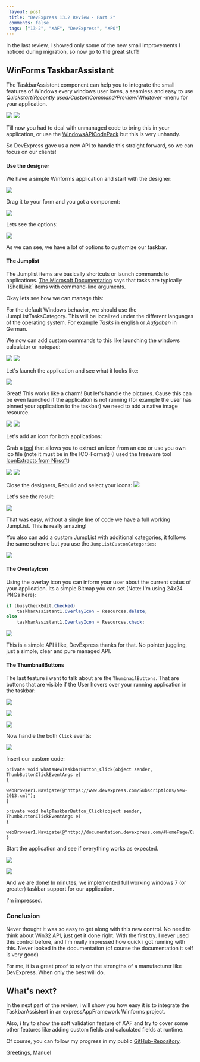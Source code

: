 ```yaml
---
 layout: post
 title: "DevExpress 13.2 Review - Part 2"
 comments: false
 tags: ["13-2", "XAF", "DevExpress", "XPO"]
---
```

In the last review, I showed only some of the new small improvements I noticed during migration, so now go to the great stuff!

## WinForms TaskbarAssistant

The TaskbarAssistent component can help you to integrate the small features of Windows every windows user loves, a seamless and easy to use *Quickstart/Recently used/CustomCommand/Preview/Whatever* -menu for your application.

![](/img/posts/2013/dx13-2-review/jumplist1.png)
![](/img/posts/2013/dx13-2-review/tasklist1.png)

Till now you had to deal with unmanaged code to bring this in your application, or use the [WindowsAPICodePack](http://archive.msdn.microsoft.com/WindowsAPICodePack) but this is very unhandy.

So DevExpress gave us a new API to handle this straight forward, so we can focus on our clients!

<!--more-->

#### Use the designer ####

We have a simple Winforms application and start with the designer:

![](/img/posts/2013/dx13-2-review/taskassistant1.png)

Drag it to your form and you got a component:

![](/img/posts/2013/dx13-2-review/taskassistant2.png)

Lets see the options:

![](/img/posts/2013/dx13-2-review/taskassistant3.png)

As we can see, we have a lot of options to customize our taskbar. 

#### The Jumplist ####

The Jumplist items are basically shortcuts or launch commands to applications. [The Microsoft Documentation](http://msdn.microsoft.com/en-us/library/windows/desktop/dd378460(v=vs.85).aspx#dests) says that tasks are typically `IShellLink` items with command-line arguments.

Okay lets see how we can manage this:

For the default Windows behavior, we should use the JumpListTasksCategory. This will be localized under the different languages of the operating system. For example *Tasks* in english or *Aufgaben* in German.

We now can add custom commands to this like launching the windows calculator or notepad:

![](/img/posts/2013/dx13-2-review/taskassistant4.png)
![](/img/posts/2013/dx13-2-review/taskassistant5.png)

Let's launch the application and see what it looks like:

![](/img/posts/2013/dx13-2-review/taskassistant6.png)

Great! This works like a charm! But let's handle the pictures. Cause this can be even launched if the application is not running (for example the user has pinned your application to the taskbar) we need to add a native image resource.

![](/img/posts/2013/dx13-2-review/taskassistant7.png)
![](/img/posts/2013/dx13-2-review/taskassistant8.png)

Let's add an icon for both applications:

Grab a [tool](https://www.google.com/search?q=extract+icon+from+exe+&oq=extract+icon+from+exe+&aqs=chrome..69i57j69i59j0l4.4427j0j4&sourceid=chrome&espv=210&es_sm=122&ie=UTF-8) that allows you to extract an icon from an exe or use you own ico file (note it must be in the ICO-Format) (I used the freeware tool [IconExtracts from Nirsoft](http://www.nirsoft.net/))

![](/img/posts/2013/dx13-2-review/taskassistant9.png)
![](/img/posts/2013/dx13-2-review/taskassistant10.png)

Close the designers, Rebuild and select your icons:
![](/img/posts/2013/dx13-2-review/taskassistant11.png)

Let's see the result:

![](/img/posts/2013/dx13-2-review/taskassistant12.png)

That was easy, without a single line of code we have a full working JumpList. This **is** really amazing!

You also can add a custom JumpList with additional categories, it follows the same scheme but you use the `JumpListCustomCategories`:

![](/img/posts/2013/dx13-2-review/taskassistant13.png)

#### The OverlayIcon ####

Using the overlay icon you can inform your user about the current status of your application. Its a simple Bitmap you can set (Note: I'm using 24x24 PNGs here):

```cs
if (busyCheckEdit.Checked)
    taskbarAssistant1.OverlayIcon = Resources.delete;
else
    taskbarAssistant1.OverlayIcon = Resources.check;
```

![](/img/posts/2013/dx13-2-review/taskassistant14.png)

This is a simple API i like, DevExpress thanks for that. No pointer juggling, just a simple, clear and pure managed API.


#### The ThumbnailButtons ####

The last feature i want to talk about are the `ThumbnailButtons`. That are buttons that are visible if the User hovers over your running application in the taskbar:

![](/img/posts/2013/dx13-2-review/taskassistant15.png)

![](/img/posts/2013/dx13-2-review/taskassistant16.png)

![](/img/posts/2013/dx13-2-review/taskassistant17.png)

Now handle the both `Click` events:

![](/img/posts/2013/dx13-2-review/taskassistant18.png)

Insert our custom code:

```
private void whatsNewTaskbarButton_Click(object sender, ThumbButtonClickEventArgs e)
{
    webBrowser1.Navigate(@"https://www.devexpress.com/Subscriptions/New-2013.xml");
}

private void helpTaskbarButton_Click(object sender, ThumbButtonClickEventArgs e)
{
    webBrowser1.Navigate(@"http://documentation.devexpress.com/#HomePage/CustomDocument9453");
}
```

Start the application and see if everything works as expected.

![](/img/posts/2013/dx13-2-review/taskassistant19.png)

![](/img/posts/2013/dx13-2-review/taskassistant20.png)

And we are done! In minutes, we implemented full working windows 7 (or greater) taskbar support for our application.

I'm impressed.

### Conclusion ###

Never thought it was so easy to get along with this new control. No need to think about Win32 API, just get it done right. With the first try. I never used this control before, and I'm really impressed how quick i got running with this. Never looked in the documentation (of course the documentation it self is very good)

For me, it is a great proof to rely on the strengths of a manufacturer like DevExpress. When only the best will do.

## What's next? ##

In the next part of the review, i will show you how easy it is to integrate the TaskbarAssistent in an expressAppFramework Winforms project.

Also, i try to show the soft validation feature of XAF and try to cover some other features like adding custom fields and calculated fields at runtime.


Of course, you can follow my progress in my public [GitHub-Repository](https://github.com/biohazard999/DX13_2).

Greetings, Manuel